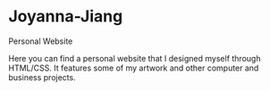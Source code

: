 # Joyanna-Jiang
Personal Website

Here you can find a personal website that I designed myself through HTML/CSS. It features some of my artwork and other computer and business projects. 
